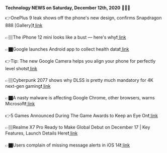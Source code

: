 <b>Technology NEWS on Saturday, December 12th, 2020</b> 📡📡📡 

👉OnePlus 9 leak shows off the phone's new design, confirms Snapdragon 888 [Gallery]❗️<a href='https://techblock.club/?p=8811'> link</a>

👉🏽The iPhone 12 mini looks like a bust — here's why❗️<a href='https://techblock.club/?p=8813'> link</a>

👉🏿Google launches Android app to collect health data❗️<a href='https://techblock.club/?p=8815'> link</a>

👉Tip: The new Google Camera helps you align your phone for perfectly level shots❗️<a href='https://techblock.club/?p=8817'> link</a>

👉🏽Cyberpunk 2077 shows why DLSS is pretty much mandatory for 4K next-gen gaming❗️<a href='https://techblock.club/?p=8819'> link</a>

👉🏿A nasty malware is affecting Google Chrome, other browsers, warns Microsoft❗️<a href='https://techblock.club/?p=8821'> link</a>

👉5 Games Announced During The Game Awards to Keep an Eye On❗️<a href='https://techblock.club/?p=8823'> link</a>

👉🏽Realme X7 Pro Ready to Make Global Debut on December 17 | Key Features, Launch Details Here❗️<a href='https://techblock.club/?p=8825'> link</a>

👉🏿Users complain of missing message alerts in iOS 14❗️<a href='https://techblock.club/?p=8827'> link</a>

